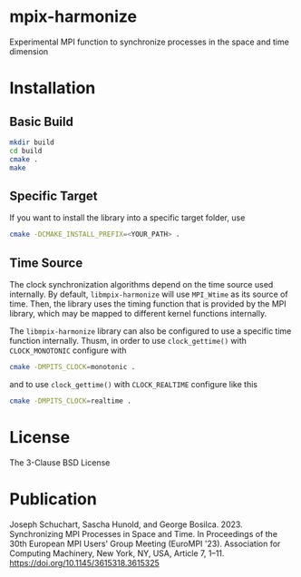 # mpix-harmonize

Experimental MPI function to synchronize processes in the space and time dimension

# Installation

## Basic Build
```sh
mkdir build
cd build
cmake .
make
```

## Specific Target
If you want to install the library into a specific target folder, use
```sh
cmake -DCMAKE_INSTALL_PREFIX=<YOUR_PATH> .
```

## Time Source
The clock synchronization algorithms depend on the time source used internally.
By default, `libmpix-harmonize` will use `MPI_Wtime` as its source of time. Then, the library uses the timing function that is provided by the MPI library, which may be mapped to different kernel functions internally.

The `libmpix-harmonize` library can also be configured to use a specific time function internally. Thusm, in order to use `clock_gettime()` with `CLOCK_MONOTONIC` configure with
```sh
cmake -DMPITS_CLOCK=monotonic .
```
and to use `clock_gettime()` with `CLOCK_REALTIME` configure like this
```sh
cmake -DMPITS_CLOCK=realtime .
```


# License

The 3-Clause BSD License

# Publication

Joseph Schuchart, Sascha Hunold, and George Bosilca. 2023. Synchronizing MPI Processes in Space and Time. In Proceedings of the 30th European MPI Users' Group Meeting (EuroMPI '23). Association for Computing Machinery, New York, NY, USA, Article 7, 1–11. https://doi.org/10.1145/3615318.3615325

      

